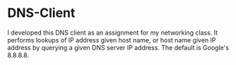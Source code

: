 # DNS-Client

I developed this DNS client as an assignment for my networking class. It performs lookups of IP address given host name, or host name given IP address by querying a given DNS server IP address. The default is Google's 8.8.8.8.

